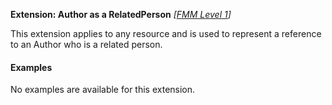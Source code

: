 **Extension: Author as a RelatedPerson**  *[[FMM Level 1](guidance.html)]*

This extension applies to any resource and is used to represent a reference to an Author who is a related person.

#### Examples

No examples are available for this extension.
